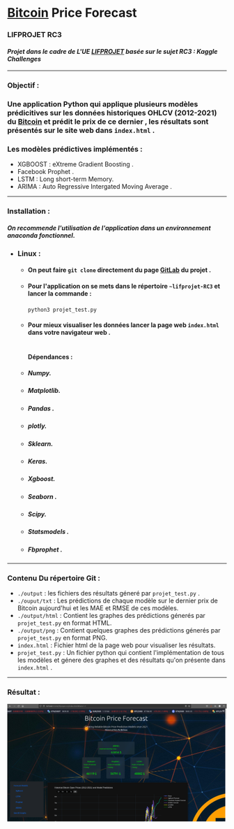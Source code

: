 # [Bitcoin](https://coinmarketcap.com/currencies/bitcoin/) Price Forecast
### LIFPROJET RC3

 #### _Projet dans le cadre de L'UE [LIFPROJET](http://cazabetremy.fr/wiki/doku.php?id=projet:presentation) basée sur le sujet RC3 : Kaggle Challenges_


***
### **Objectif :**
### Une application Python qui applique plusieurs modèles prédicitives sur les données historiques OHLCV (2012-2021) du [Bitcoin](https://coinmarketcap.com/currencies/bitcoin/) et prédit le prix de ce dernier , les résultats sont présentés sur le site web dans `index.html` .
### Les modèles prédictives implémentés :
 * XGBOOST  : eXtreme Gradient Boosting .
 * Facebook Prophet .
 * LSTM : Long short-term Memory.
 * ARIMA : Auto Regressive Intergated Moving Average .
---
### **Installation :** 
#### _On recommende l'utilisation de l'application dans un environnement anaconda fonctionnel._
* ### **Linux :**
  * #### On peut faire   `git clone` directement du page [GitLab](https://forge.univ-lyon1.fr/p1803192/lifprojet-rc3) du projet .
  * #### Pour l'application on se mets dans le répertoire `~lifprojet-RC3` et lancer la commande : 
    `python3 projet_test.py`  
  * ####  Pour  mieux visualiser les données lancer la page web `index.html` dans votre navigateur web .
    #
    #### **Dépendances :**
  * ##### Numpy.
  * ##### Matplotlib.
  * ##### Pandas .
  * ##### plotly.
  * ##### Sklearn.
  * ##### Keras.
  * ##### Xgboost.
  * ##### Seaborn .
  * ##### Scipy.
  * ##### Statsmodels .
  * ##### Fbprophet .
---
### Contenu Du répertoire Git :
* `./output` : les fichiers des résultats géneré par `projet_test.py` .
* `./ouput/txt` : Les prédictions de chaque modèle  sur le dernier prix de Bitcoin aujourd'hui  et les MAE et RMSE de ces modèles.
* `./output/html` :  Contient les graphes des prédictions génerés par `projet_test.py` en format HTML.
* `./output/png` :  Contient quelques graphes des prédictions génerés par `projet_test.py` en format PNG.
* `index.html` : Fichier html de la page web pour visualiser les résultats.
* `projet_test.py` : Un fichier python qui contient l'implémentation de tous les modèles et génere des graphes et des résultats qu'on présente dans `index.html` .
----------------------------------------------------------------
### Résultat :
![Sample](sample.png)